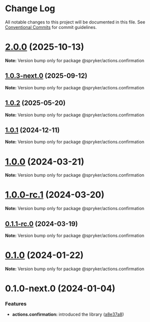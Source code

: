 # Change Log

All notable changes to this project will be documented in this file.
See [Conventional Commits](https://conventionalcommits.org) for commit guidelines.

# [2.0.0](https://github.com/spryker/ui-components/compare/@spryker/actions.confirmation@1.0.3-next.0...@spryker/actions.confirmation@2.0.0) (2025-10-13)

**Note:** Version bump only for package @spryker/actions.confirmation





## [1.0.3-next.0](http://172.31.0.22:9292/spryker-internal-ci/ui-components/compare/@spryker/actions.confirmation@1.0.2...@spryker/actions.confirmation@1.0.3-next.0) (2025-09-12)

**Note:** Version bump only for package @spryker/actions.confirmation





## [1.0.2](http://172.31.0.22:9292/spryker-internal-ci/ui-components/compare/@spryker/actions.confirmation@1.0.1...@spryker/actions.confirmation@1.0.2) (2025-05-20)

**Note:** Version bump only for package @spryker/actions.confirmation





## [1.0.1](http://172.31.0.22:9292/spryker-internal-ci/ui-components/compare/@spryker/actions.confirmation@1.0.0...@spryker/actions.confirmation@1.0.1) (2024-12-11)

**Note:** Version bump only for package @spryker/actions.confirmation





# [1.0.0](https://github.com/spryker/ui-components/compare/@spryker/actions.confirmation@1.0.0-rc.1...@spryker/actions.confirmation@1.0.0) (2024-03-21)

**Note:** Version bump only for package @spryker/actions.confirmation





# [1.0.0-rc.1](https://github.com/spryker/ui-components/compare/@spryker/actions.confirmation@0.1.1-rc.0...@spryker/actions.confirmation@1.0.0-rc.1) (2024-03-20)

**Note:** Version bump only for package @spryker/actions.confirmation





## [0.1.1-rc.0](https://github.com/spryker/ui-components/compare/@spryker/actions.confirmation@0.1.0...@spryker/actions.confirmation@0.1.1-rc.0) (2024-03-19)

**Note:** Version bump only for package @spryker/actions.confirmation





# [0.1.0](https://github.com/spryker/ui-components/compare/@spryker/actions.confirmation@0.1.0-next.0...@spryker/actions.confirmation@0.1.0) (2024-01-22)

**Note:** Version bump only for package @spryker/actions.confirmation





# 0.1.0-next.0 (2024-01-04)


### Features

* **actions.confirmation:** introduced the library ([a8e37a8](https://github.com/spryker/ui-components/commit/a8e37a84cc255b97f40b577cb5ce4419365318b8))

